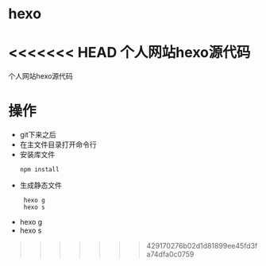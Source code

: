 # hexo
<<<<<<< HEAD
个人网站hexo源代码
=======
个人网站hexo源代码

# 操作
- git下来之后
- 在主文件目录打开命令行
- 安装库文件
  ```shell
  npm install
  ```
- 生成静态文件
  ```shell
   hexo g
   hexo s
  ```
- hexo g
- hexo s
>>>>>>> 429170276b02d1d81899ee45fd3fa74dfa0c0759
